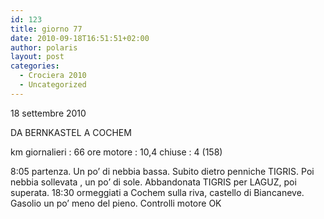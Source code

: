 ```yaml
---
id: 123
title: giorno 77
date: 2010-09-18T16:51:51+02:00
author: polaris
layout: post
categories:
  - Crociera 2010
  - Uncategorized
---
```

18 settembre 2010

DA BERNKASTEL A COCHEM

km giornalieri : 66
ore motore : 10,4
chiuse : 4 (158)

8:05 partenza. Un po’ di nebbia bassa. Subito dietro penniche TIGRIS. Poi nebbia sollevata , un po’ di sole. Abbandonata TIGRIS per LAGUZ, poi superata.
18:30 ormeggiati a Cochem sulla riva, castello di Biancaneve. Gasolio un po’ meno del pieno. Controlli motore OK
